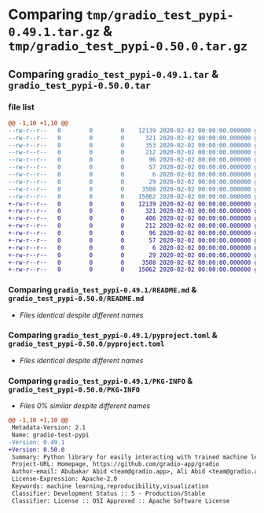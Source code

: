 # Comparing `tmp/gradio_test_pypi-0.49.1.tar.gz` & `tmp/gradio_test_pypi-0.50.0.tar.gz`

## Comparing `gradio_test_pypi-0.49.1.tar` & `gradio_test_pypi-0.50.0.tar`

### file list

```diff
@@ -1,10 +1,10 @@
--rw-r--r--   0        0        0    12139 2020-02-02 00:00:00.000000 gradio_test_pypi-0.49.1/README.md
--rw-r--r--   0        0        0      321 2020-02-02 00:00:00.000000 gradio_test_pypi-0.49.1/requirements.txt
--rw-r--r--   0        0        0      353 2020-02-02 00:00:00.000000 gradio_test_pypi-0.49.1/gradio/CHANGELOG.md
--rw-r--r--   0        0        0      212 2020-02-02 00:00:00.000000 gradio_test_pypi-0.49.1/gradio/__init__.py
--rw-r--r--   0        0        0       96 2020-02-02 00:00:00.000000 gradio_test_pypi-0.49.1/gradio/package.json
--rw-r--r--   0        0        0       57 2020-02-02 00:00:00.000000 gradio_test_pypi-0.49.1/gradio/util.py
--rw-r--r--   0        0        0        6 2020-02-02 00:00:00.000000 gradio_test_pypi-0.49.1/gradio/version.txt
--rw-r--r--   0        0        0       29 2020-02-02 00:00:00.000000 gradio_test_pypi-0.49.1/.gitignore
--rw-r--r--   0        0        0     3508 2020-02-02 00:00:00.000000 gradio_test_pypi-0.49.1/pyproject.toml
--rw-r--r--   0        0        0    15062 2020-02-02 00:00:00.000000 gradio_test_pypi-0.49.1/PKG-INFO
+-rw-r--r--   0        0        0    12139 2020-02-02 00:00:00.000000 gradio_test_pypi-0.50.0/README.md
+-rw-r--r--   0        0        0      321 2020-02-02 00:00:00.000000 gradio_test_pypi-0.50.0/requirements.txt
+-rw-r--r--   0        0        0      406 2020-02-02 00:00:00.000000 gradio_test_pypi-0.50.0/gradio/CHANGELOG.md
+-rw-r--r--   0        0        0      212 2020-02-02 00:00:00.000000 gradio_test_pypi-0.50.0/gradio/__init__.py
+-rw-r--r--   0        0        0       96 2020-02-02 00:00:00.000000 gradio_test_pypi-0.50.0/gradio/package.json
+-rw-r--r--   0        0        0       57 2020-02-02 00:00:00.000000 gradio_test_pypi-0.50.0/gradio/util.py
+-rw-r--r--   0        0        0        6 2020-02-02 00:00:00.000000 gradio_test_pypi-0.50.0/gradio/version.txt
+-rw-r--r--   0        0        0       29 2020-02-02 00:00:00.000000 gradio_test_pypi-0.50.0/.gitignore
+-rw-r--r--   0        0        0     3508 2020-02-02 00:00:00.000000 gradio_test_pypi-0.50.0/pyproject.toml
+-rw-r--r--   0        0        0    15062 2020-02-02 00:00:00.000000 gradio_test_pypi-0.50.0/PKG-INFO
```

### Comparing `gradio_test_pypi-0.49.1/README.md` & `gradio_test_pypi-0.50.0/README.md`

 * *Files identical despite different names*

### Comparing `gradio_test_pypi-0.49.1/pyproject.toml` & `gradio_test_pypi-0.50.0/pyproject.toml`

 * *Files identical despite different names*

### Comparing `gradio_test_pypi-0.49.1/PKG-INFO` & `gradio_test_pypi-0.50.0/PKG-INFO`

 * *Files 0% similar despite different names*

```diff
@@ -1,10 +1,10 @@
 Metadata-Version: 2.1
 Name: gradio-test-pypi
-Version: 0.49.1
+Version: 0.50.0
 Summary: Python library for easily interacting with trained machine learning models
 Project-URL: Homepage, https://github.com/gradio-app/gradio
 Author-email: Abubakar Abid <team@gradio.app>, Ali Abid <team@gradio.app>, Ali Abdalla <team@gradio.app>, Dawood Khan <team@gradio.app>, Ahsen Khaliq <team@gradio.app>, Pete Allen <team@gradio.app>, Ömer Faruk Özdemir <team@gradio.app>
 License-Expression: Apache-2.0
 Keywords: machine learning,reproducibility,visualization
 Classifier: Development Status :: 5 - Production/Stable
 Classifier: License :: OSI Approved :: Apache Software License
```

